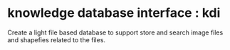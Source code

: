 # knowledge database interface : kdi
Create a light file based database to support store and search image files and shapefies related to the files.
